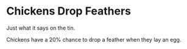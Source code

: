 # Chickens Drop Feathers

Just what it says on the tin.

Chickens have a 20% chance to drop a feather when they lay an egg.

